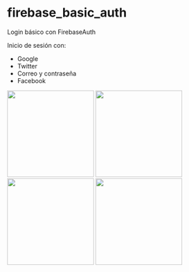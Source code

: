 # firebase_basic_auth

Login básico con FirebaseAuth 

Inicio de sesión con:


- Google
- Twitter
- Correo y contraseña
- Facebook

<div>
<img src="https://user-images.githubusercontent.com/68215023/182737292-be8ec9ff-e0b7-4c31-b9d7-264971bc8e15.jpg" width="200px"</img>
<img src="https://user-images.githubusercontent.com/68215023/182737295-316549ad-54c8-4957-adcb-054b762ad20f.jpg" width="200px"</img>
<img src="https://user-images.githubusercontent.com/68215023/182737297-ea145bd5-1902-4c47-8cc8-96bd3f5d336b.jpg" width="200px"</img>
<img src="https://user-images.githubusercontent.com/68215023/182737298-70684563-dacb-4b72-98fa-a07282cc0da8.jpg" width="200px"</img>
</div>



